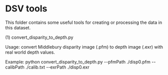 # DSV tools
This folder contains some useful tools for creating or processing the data in this dataset.

(1) convert_disparity_to_depth.py

Usage: convert Middlebury disparity image (.pfm) to depth image (.exr) with real world depth values. 

Example: python convert_disparity_to_depth.py --pfmPath ./disp0.pfm --calibPath ./calib.txt --exrPath ./disp0.exr
